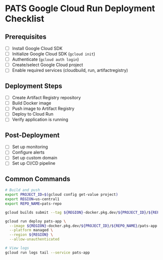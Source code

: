 # PATS Google Cloud Run Deployment Checklist

## Prerequisites
- [ ] Install Google Cloud SDK
- [ ] Initialize Google Cloud SDK (`gcloud init`)
- [ ] Authenticate (`gcloud auth login`)
- [ ] Create/select Google Cloud project
- [ ] Enable required services (cloudbuild, run, artifactregistry)

## Deployment Steps
- [ ] Create Artifact Registry repository
- [ ] Build Docker image 
- [ ] Push image to Artifact Registry
- [ ] Deploy to Cloud Run
- [ ] Verify application is running

## Post-Deployment
- [ ] Set up monitoring
- [ ] Configure alerts
- [ ] Set up custom domain
- [ ] Set up CI/CD pipeline

## Common Commands
```bash
# Build and push
export PROJECT_ID=$(gcloud config get-value project)
export REGION=us-central1
export REPO_NAME=pats-repo

gcloud builds submit --tag ${REGION}-docker.pkg.dev/${PROJECT_ID}/${REPO_NAME}/pats-app:v24

gcloud run deploy pats-app \
  --image ${REGION}-docker.pkg.dev/${PROJECT_ID}/${REPO_NAME}/pats-app:v24 \
  --platform managed \
  --region ${REGION} \
  --allow-unauthenticated

# View logs
gcloud run logs tail --service pats-app
``` 